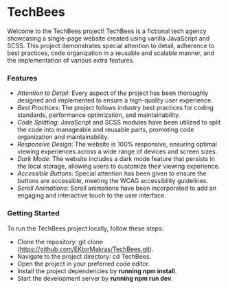 # **TechBees**

Welcome to the TechBees project! TechBees is a fictional tech agency showcasing a single-page website created using vanilla JavaScript and SCSS. This project demonstrates special attention to detail, adherence to best practices, code organization in a reusable and scalable manner, and the implementation of various extra features.

### **Features**
- *Attention to Detail*: Every aspect of the project has been thoroughly designed and implemented to ensure a high-quality user experience.
- *Best Practices*: The project follows industry best practices for coding standards, performance optimization, and maintainability.
- *Code Splitting*: JavaScript and SCSS modules have been utilized to split the code into manageable and reusable parts, promoting code organization and                     maintainability.
- *Responsive Design*: The website is 100% responsive, ensuring optimal viewing experiences across a wide range of devices and screen sizes.
- *Dark Mode*: The website includes a dark mode feature that persists in the local storage, allowing users to customize their viewing experience.
- *Accessible Buttons*: Special attention has been given to ensure the buttons are accessible, meeting the WCAG accessibility guidelines.
- *Scroll Animations*: Scroll animations have been incorporated to add an engaging and interactive touch to the user interface.


### **Getting Started**
To run the TechBees project locally, follow these steps:

- Clone the repository: git clone (https://github.com/EKtorMakras/TechBees.git).
- Navigate to the project directory: cd TechBees.
- Open the project in your preferred code editor.
- Install the project dependencies by **running npm install**.
- Start the development server by **running npm run dev**.
